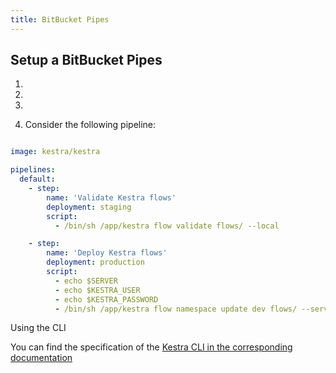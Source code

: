 ```yaml
---
title: BitBucket Pipes
---
```


## Setup a BitBucket Pipes

1. 

2. 

3.


4. Consider the following pipeline:

```yaml

image: kestra/kestra

pipelines:
  default:
    - step:
        name: 'Validate Kestra flows'
        deployment: staging
        script:
          - /bin/sh /app/kestra flow validate flows/ --local

    - step:
        name: 'Deploy Kestra flows'
        deployment: production
        script:
          - echo $SERVER
          - echo $KESTRA_USER
          - echo $KESTRA_PASSWORD
          - /bin/sh /app/kestra flow namespace update dev flows/ --server=$SERVER --tenant=demo --user=$KESTRA_USER:$KESTRA_PASSWORD
```

Using the CLI


You can find the specification of the [Kestra CLI in the corresponding documentation](05.developer-guide/13.cicd/index.md)